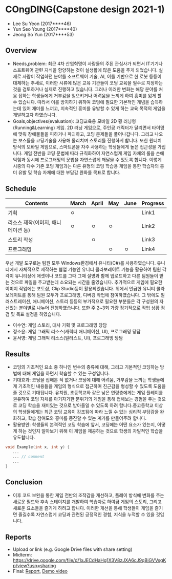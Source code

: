 # COngDING(Capstone design 2021-1)

- Lee Su Yeon (2017****46)
- Yun Seo Young (2017****40)
- Jeong So Yun (2017****53)

## Overview

- Needs,problem: 최근 4차 산업혁명이 사람들의 주된 관심사가 되면서 IT기기나 소프트웨어 관련 지식을 함양하는 것이 실생활에 많은 도움을 주게 되었습니다. 실제로 사람이 작업하던 분야를 소프트웨어 기술, AI, 이를 기반으로 한 로봇 등등이 대체하는 추세로, 이러한 시류에 많은 교육 기관들이 코딩 교육을 필수로 지정하는 것을 검토하거나 실제로 진행하고 있습니다. 그러나 이러한 변화는 해당 분야를 처음 접하는 학생들에게 거부감을 일으키거나 어려움을 느끼게 하여 흥미를 잃게 할 수 있습니다. 따라서 이를 방지하기 위하여 코딩에 필요한 기본적인 개념을 습득하는데 있어 재미를 느끼고, 지속적인 흥미를 유발할 수 있게 하는 교육 목적의 게임을 개발하고자 하였습니다.
- Goals,objectives(evaluation): 코딩교육용 모바일 2D 횡 러닝형(Running&Learning) 게임. 2D 러닝 게임으로, 주인공 캐릭터가 달리면서 타이밍에 맞춰 장애물들을 피하거나 파괴하고, 코딩 문제들을 풀어나갑니다. 그리고 나오는 보스들을 코딩기술을 사용해 물리치며 스토리를 진행하게 합니다. 또한 원터치 방식의 모바일 게임으로, 스마트폰을 자주 사용하는 학생들에게 높은 접근성을 가집니다. 게임 전반을 코딩 문법에 따라 규칙화하여 자연스럽게 게임 자체의 룰을 손에 익힘과 동시에 프로그래밍의 문법을 자연스럽게 깨달을 수 있도록 합니다. 이렇게 시중의 다수 기존 코딩 게임과는 다른 유형의 코딩 학습용 게임을 통한 학습자의 흥미 유발 및 학습 자체에 대한 부담감 완화를 목표로 합니다.

## Schedule
| Contents | March | April |  May  | June  |   Progress   |
|----------|-------|-------|-------|-------|--------------|
|   기획   |   ㅇ    |       |       |       |     Link1    |
| 리소스 제작(이미지, 애니메이션 등) |   ㅇ   |   ㅇ    |   ㅇ    |       |     Link2    |
| 스토리 작성 |       |   ㅇ    |       |       |     Link3    |
| 프로그래밍 |       |       |   ㅇ   |   ㅇ   |     Link4    |

 우선 개발 도구로는 팀원 모두 Windows환경에서 유니티(C#)를 사용하였습니다. 유니티에서 자체적으로 제작하는 협업 기능인 유니티 콜라보레이트 기능을 활용하여 팀원 각각이 유니티상에 애셋이나 코드를 그때 그때 설명과 함께 업로드하고 다른 팀원들이 받는 것으로 파일을 주고받는데 소요되는 시간을 줄였습니다. 추가적으로 게임에 필요한 이미지 작업에는 포토샵, Clip Studio등이 활용되었습니다.
 위에서 언급한 유니티 콜라보레이트를 통해 팀원 모두가 프로그래밍, 디버깅 작업에 참여하였습니다. 그 밖에도 일러스트레이션, 애니메이션, 스토리 등등의 부가적으로 필요한 부분들은 각 구성원의 자신있는 분야별로 나누어 진행하였습니다. 또한 주 2~3회 가량 정기적으로 작업 상황 점검 및 목표 설정을 하였습니다.
 
 * 이수연: 게임 스토리, 대사 기획 및 프로그래밍 당담
 * 정소윤: 게임 그래픽 리소스(캐릭터 애니메이션, UI), 프로그래밍 당담
 * 윤서영: 게임 그래픽 리소스(일러스트, UI), 프로그래밍 당담

## Results
* 코딩의 기초적인 요소 중 하나인 변수의 종류에 대해, 그리고 기본적인 코딩하는 방법에 대해 게임을 하면서 학습할 수 있는 구성입니다.
* 기대효과: 코딩을 접해본 적 없거나 코딩에 대해 어려움, 거부감을 느끼는 학생들에게 기초적인 내용들을 게임의 형식으로 접근하여 친근감을 형성할 수 있도록 도움을 줄 것으로 기대됩니다.
      유치원, 초등학교와 같은 낮은 연령층에게는 게임 플레이를 권유하여 코딩 자체를 아기자기한 분위기의 게임을 통해 접해보는 경험을 주는 것으로 코딩 학습을 재미있는 것으로 받아들일 수 있도록 하려 합니다.중고등학교 이상의 학생들에게는 최근 코딩 교육이 강조됨에 따라 느낄 수 있는 심리적 부담감을 완화하고, 학습 참여도와 흥미를 증진할 수 있는 계기를 만들어주려 합니다.
* 활용방안: 학생들의 본격적인 코딩 학습에 앞서, 코딩에는 어떤 요소가 있는지, 어떻게 하는 것인지 알아보기 위해 이 게임을 제공하는 것으로 학생의 자발적인 학습을 유도합니다.


``` C++
void Example(int x, int y) {
   ...  
   ... // comment
   ...
}
```

## Conclusion
* 이후 코드 보완을 통한 게임 전반의 조작감을 개선하고, 플레이 방식에 변화를 주는 새로운 필드와 후속 스테이지를 개발하여 학습자로 하여금 게임의 스토리, 그리고 새로운 요소들을 즐기게 하려고 합니다. 이러한 개선을 통해 학생들이 게임을 즐기면 즐길수록 자연스럽게 코딩과 관련된 긍정적인 경험, 지식을 누적할 수 있을 것입니다.

## Reports
* Upload or link (e.g. Google Drive files with share setting)
* Midterm: https://drive.google.com/file/d/1xJECdHaHg1X3V8zJXA6cJ9qBiGVVsgKp/view?usp=sharing
* Final: [Report](Reports/Final.pdf), [Demo video](Reports/Demo.mp4)
